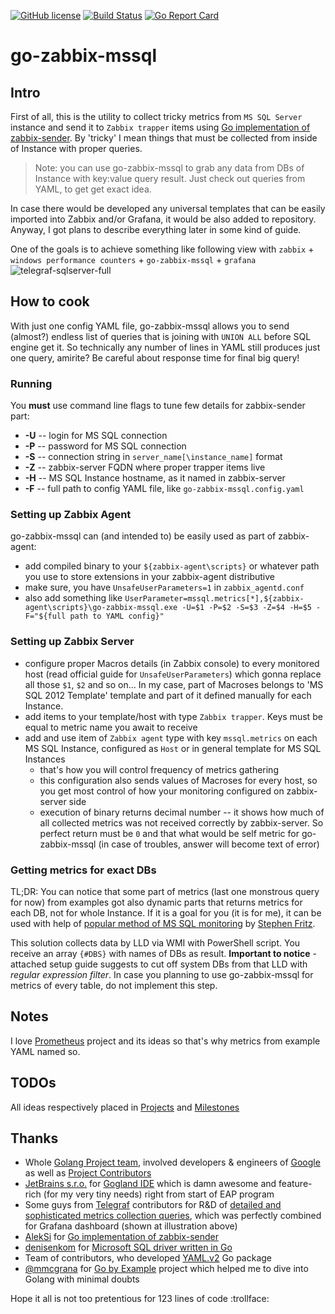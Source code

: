 [![GitHub license](https://img.shields.io/badge/license-MIT-blue.svg)](https://raw.githubusercontent.com/khannz/go-zabbix-mssql/master/LICENSE) [![Build Status](https://travis-ci.org/khannz/go-zabbix-mssql.svg?branch=master)](https://travis-ci.org/khannz/go-zabbix-mssql) [![Go Report Card](https://goreportcard.com/badge/github.com/khannz/go-zabbix-mssql)](https://goreportcard.com/report/github.com/khannz/go-zabbix-mssql)

# go-zabbix-mssql

## Intro

First of all, this is the utility to collect tricky metrics from `MS SQL Server` instance and send it to `Zabbix trapper` items using [Go implementation of zabbix-sender](https://github.com/AlekSi/zabbix-sender). By 'tricky' I mean things that must be collected from inside of Instance with proper queries.

> Note: you can use go-zabbix-mssql to grab any data from DBs of Instance with key:value query result. Just check out queries from YAML, to get get exact idea.

In case there would be developed any universal templates that can be easily imported into Zabbix and/or Grafana, it would be also added to repository. Anyway, I got plans to describe everything later in some kind of guide.

One of the goals is to achieve something like following view with `zabbix` + `windows performance counters` + `go-zabbix-mssql` + `grafana`
![telegraf-sqlserver-full](https://cloud.githubusercontent.com/assets/16494280/12591426/fa2b17b4-c467-11e5-9c00-929f4c4aea57.png)

## How to cook

With just one config YAML file, go-zabbix-mssql allows you to send (almost?) endless list of queries that is joining with `UNION ALL` before SQL engine get it. So technically any number of lines in YAML still produces just one query, amirite? Be careful about response time for final big query!

### Running

You **must** use command line flags to tune few details for zabbix-sender part:
* **-U** -- login for MS SQL connection
* **-P** -- password for MS SQL connection
* **-S** -- connection string in `server_name[\instance_name]` format
* **-Z** -- zabbix-server FQDN where proper trapper items live
* **-H** -- MS SQL Instance hostname, as it named in zabbix-server
* **-F** -- full path to config YAML file, like `go-zabbix-mssql.config.yaml`

### Setting up Zabbix Agent

go-zabbix-mssql can (and intended to) be easily used as part of zabbix-agent:

* add compiled binary to your `${zabbix-agent\scripts}` or whatever path you use to store extensions in your zabbix-agent distributive
* make sure, you have `UnsafeUserParameters=1` in `zabbix_agentd.conf`
* also add something like `UserParameter=mssql.metrics[*],${zabbix-agent\scripts}\go-zabbix-mssql.exe -U=$1 -P=$2 -S=$3 -Z=$4 -H=$5 -F="${full path to YAML config}"`

### Setting up Zabbix Server

* configure proper Macros details (in Zabbix console) to every monitored host (read official guide for `UnsafeUserParameters`) which gonna replace all those `$1`, `$2` and so on... In my case, part of Macroses belongs to 'MS SQL 2012 Template' template and part of it defined manually for each Instance.
* add items to your template/host with type `Zabbix trapper`. Keys must be equal to metric name you await to receive
* add and use item of `Zabbix agent` type with key `mssql.metrics` on each MS SQL Instance, configured as `Host` or in general template for MS SQL Instances 
     * that's how you will control frequency of metrics gathering
     * this configuration also sends values of Macroses for every host, so you get most control of how your monitoring configured on zabbix-server side 
     * execution of binary returns decimal number -- it shows how much of all collected metrics was not received correctly by zabbix-server. So perfect return must be `0` and that what would be self metric for go-zabbix-mssql (in case of troubles, answer will become text of error)

### Getting metrics for exact DBs 

TL;DR: You can notice that some part of metrics (last one monstrous query for now) from examples got also dynamic parts that returns metrics for each DB, not for whole Instance. If it is a goal for you (it is for me), it can be used with help of [popular method of MS SQL monitoring](https://share.zabbix.com/databases/microsoft-sql-server/template-app-ms-sql-default-installation-lld) by [Stephen Fritz](https://share.zabbix.com/owner/g_111769865974589121086).

This solution collects data by LLD via WMI with PowerShell script. You receive an array `{#DBS}` with names of DBs as result. **Important to notice** - attached setup guide suggests to cut off system DBs from that LLD with *regular expression filter*. In case you planning to use go-zabbix-mssql for metrics of every table, do not implement this step.    

## Notes

I love [Prometheus](https://github.com/prometheus/prometheus) project and its ideas so that's why metrics from example YAML named so.

## TODOs

All ideas respectively placed in [Projects](https://github.com/khannz/go-zabbix-mssql/projects) and [Milestones](https://github.com/khannz/go-zabbix-mssql/milestones)

## Thanks

- Whole [Golang Project team](https://golang.org/project/), involved developers & engineers of [Google](https://google.com) as well as [Project Contributors](https://golang.org/CONTRIBUTORS)
- [JetBrains s.r.o.](https://www.jetbrains.com) for [Gogland IDE](https://www.jetbrains.com/go/) which is damn awesome and feature-rich (for my very tiny needs) right from start of EAP program
- Some guys from [Telegraf](https://github.com/influxdata/telegraf) contributors for R&D of [detailed and sophisticated metrics collection queries](https://github.com/influxdata/telegraf/blob/master/plugins/inputs/sqlserver/sqlserver.go#L191), which was perfectly combined for Grafana dashboard (shown at illustration above)
- [AlekSi](https://github.com/AlekSi) for [Go implementation of zabbix-sender](https://github.com/AlekSi/zabbix-sender)
- [denisenkom](https://github.com/denisenkom) for [Microsoft SQL driver written in Go](https://github.com/denisenkom/go-mssqldb)
- Team of contributors, who developed [YAML.v2](https://github.com/go-yaml/yaml/tree/v2) Go package
- [@mmcgrana](https://twitter.com/mmcgrana) for [Go by Example](https://gobyexample.com) project which helped me to dive into Golang with minimal doubts

Hope it all is not too pretentious for 123 lines of code :trollface:
